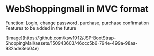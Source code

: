 <h1>WebShoppingmall in MVC format</h1>
<p>Function: Login, change password, purchase, purchase confirmation
Features to be added in the future</p>
![image](https://github.com/ksw1912/JSP-BootStrap-ShoppingMall/assets/150943603/46ccc5b6-794e-499a-98aa-932ade3eb04e)
